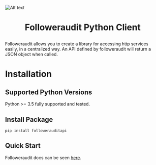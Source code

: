 ![Alt text](https://www.followeraudit.com/images/fa-logo-dark.png)

# <p align="center">Followeraudit Python Client
Followeraudit allows you to create a library for accessing http services easily, in a centralized way. An API defined by followeraudit will return a JSON object when called.

# Installation

## Supported Python Versions
Python >= 3.5 fully supported and tested.

## Install Package
```
pip install followerauditapi
```

## Quick Start

Followeraudit docs can be seen [here](https://www.followeraudit.com/).